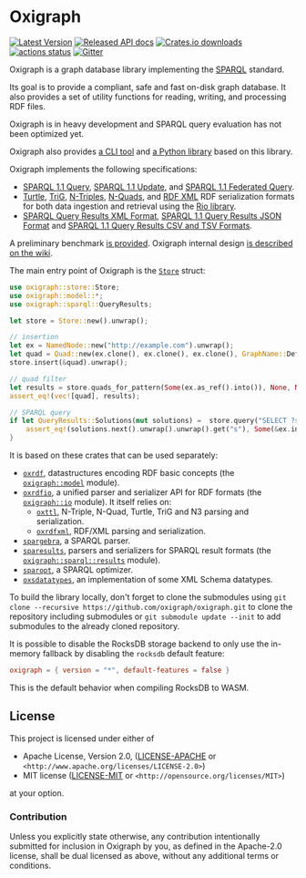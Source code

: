 Oxigraph
========

[![Latest Version](https://img.shields.io/crates/v/oxigraph.svg)](https://crates.io/crates/oxigraph)
[![Released API docs](https://docs.rs/oxigraph/badge.svg)](https://docs.rs/oxigraph)
[![Crates.io downloads](https://img.shields.io/crates/d/oxigraph)](https://crates.io/crates/oxigraph)
[![actions status](https://github.com/oxigraph/oxigraph/workflows/build/badge.svg)](https://github.com/oxigraph/oxigraph/actions)
[![Gitter](https://badges.gitter.im/oxigraph/community.svg)](https://gitter.im/oxigraph/community)

Oxigraph is a graph database library implementing the [SPARQL](https://www.w3.org/TR/sparql11-overview/) standard.

Its goal is to provide a compliant, safe and fast on-disk graph database.
It also provides a set of utility functions for reading, writing, and processing RDF files.

Oxigraph is in heavy development and SPARQL query evaluation has not been optimized yet.

Oxigraph also provides [a CLI tool](https://crates.io/crates/oxigraph-cli) and [a Python library](https://pyoxigraph.readthedocs.io/) based on this library.


Oxigraph implements the following specifications:
* [SPARQL 1.1 Query](https://www.w3.org/TR/sparql11-query/), [SPARQL 1.1 Update](https://www.w3.org/TR/sparql11-update/), and [SPARQL 1.1 Federated Query](https://www.w3.org/TR/sparql11-federated-query/).
* [Turtle](https://www.w3.org/TR/turtle/), [TriG](https://www.w3.org/TR/trig/), [N-Triples](https://www.w3.org/TR/n-triples/), [N-Quads](https://www.w3.org/TR/n-quads/), and [RDF XML](https://www.w3.org/TR/rdf-syntax-grammar/) RDF serialization formats for both data ingestion and retrieval using the [Rio library](https://github.com/oxigraph/rio).
* [SPARQL Query Results XML Format](https://www.w3.org/TR/rdf-sparql-XMLres/), [SPARQL 1.1 Query Results JSON Format](https://www.w3.org/TR/sparql11-results-json/) and [SPARQL 1.1 Query Results CSV and TSV Formats](https://www.w3.org/TR/sparql11-results-csv-tsv/).

A preliminary benchmark [is provided](../bench/README.md). Oxigraph internal design [is described on the wiki](https://github.com/oxigraph/oxigraph/wiki/Architecture).

The main entry point of Oxigraph is the [`Store`](store::Store) struct:
```rust
use oxigraph::store::Store;
use oxigraph::model::*;
use oxigraph::sparql::QueryResults;

let store = Store::new().unwrap();

// insertion
let ex = NamedNode::new("http://example.com").unwrap();
let quad = Quad::new(ex.clone(), ex.clone(), ex.clone(), GraphName::DefaultGraph);
store.insert(&quad).unwrap();

// quad filter
let results = store.quads_for_pattern(Some(ex.as_ref().into()), None, None, None).collect::<Result<Vec<Quad>,_>>().unwrap();
assert_eq!(vec![quad], results);

// SPARQL query
if let QueryResults::Solutions(mut solutions) =  store.query("SELECT ?s WHERE { ?s ?p ?o }").unwrap() {
    assert_eq!(solutions.next().unwrap().unwrap().get("s"), Some(&ex.into()));
}
```

It is based on these crates that can be used separately:
* [`oxrdf`](https://crates.io/crates/oxrdf), datastructures encoding RDF basic concepts (the [`oxigraph::model`](crate::model) module).
* [`oxrdfio`](https://crates.io/crates/oxrdfio), a unified parser and serializer API for RDF formats (the [`oxigraph::io`](crate::io) module). It itself relies on:
  * [`oxttl`](https://crates.io/crates/oxttl), N-Triple, N-Quad, Turtle, TriG and N3 parsing and serialization.
  * [`oxrdfxml`](https://crates.io/crates/oxrdfxml), RDF/XML parsing and serialization.
* [`spargebra`](https://crates.io/crates/spargebra), a SPARQL parser.
* [`sparesults`](https://crates.io/crates/sparesults), parsers and serializers for SPARQL result formats (the [`oxigraph::sparql::results`](crate::sparql::results) module).
* [`sparopt`](https://crates.io/crates/sparesults), a SPARQL optimizer.
* [`oxsdatatypes`](https://crates.io/crates/oxsdatatypes), an implementation of some XML Schema datatypes.

To build the library locally, don't forget to clone the submodules using `git clone --recursive https://github.com/oxigraph/oxigraph.git` to clone the repository including submodules or `git submodule update --init` to add submodules to the already cloned repository.

It is possible to disable the RocksDB storage backend to only use the in-memory fallback by disabling the `rocksdb` default feature:
```toml
oxigraph = { version = "*", default-features = false }
```
This is the default behavior when compiling RocksDB to WASM.

## License

This project is licensed under either of

* Apache License, Version 2.0, ([LICENSE-APACHE](../LICENSE-APACHE) or
  `<http://www.apache.org/licenses/LICENSE-2.0>`)
* MIT license ([LICENSE-MIT](../LICENSE-MIT) or
  `<http://opensource.org/licenses/MIT>`)

at your option.


### Contribution

Unless you explicitly state otherwise, any contribution intentionally submitted for inclusion in Oxigraph by you, as defined in the Apache-2.0 license, shall be dual licensed as above, without any additional terms or conditions.

